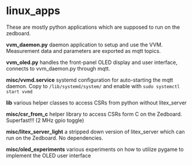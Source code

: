 # linux_apps

These are mostly python applications which are supposed to run on the zedboard.

__vvm_daemon.py__ daemon application to setup and use the VVM. Measurement data and parameters are exported as mqtt topics.

__vvm_oled.py__ handles the front-panel OLED display and user interface, connects to vvm_daemon.py through mqtt.

__misc/vvmd.service__ systemd configuration for auto-starting the mqtt daemon. Copy to `/lib/systemd/system/` and enable with `sudo systemctl start vvmd`

__lib__ various helper classes to access CSRs from python without litex_server

__misc/csr_from_c__ helper library to access CSRs form C on the Zedboard. Superfast!!! (2 MHz gpio toggle)

__misc/litex_server_light__ a stripped down version of litex_server which can run on the Zedboard. No dependencies.

__misc/oled_experiments__ various experiments on how to utilize pygame to implement the OLED user interface

